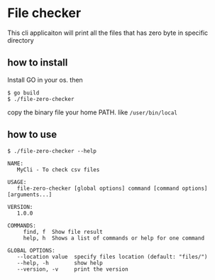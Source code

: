 # File checker 
This cli applicaiton will print all the files that has zero byte in specific directory

## how to install 
Install GO in your os. then
```shell 
$ go build
$ ./file-zero-checker

```
copy the  binary file your home PATH. like `/user/bin/local`

## how to use

```shell
$ ./file-zero-checker --help

NAME:
   MyCli - To check csv files

USAGE:
   file-zero-checker [global options] command [command options] [arguments...]

VERSION:
   1.0.0

COMMANDS:
     find, f  Show file result
     help, h  Shows a list of commands or help for one command

GLOBAL OPTIONS:
   --location value  specify files location (default: "files/")
   --help, -h        show help
   --version, -v     print the version
```
